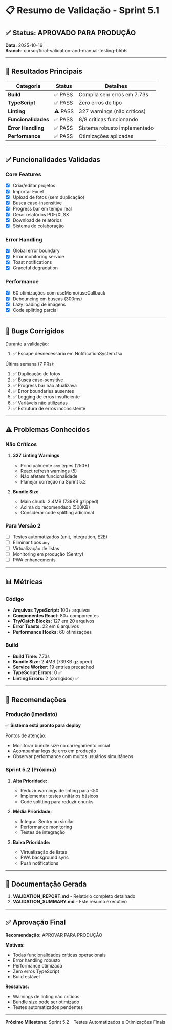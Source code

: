 # 📋 Resumo de Validação - Sprint 5.1

## ✅ Status: APROVADO PARA PRODUÇÃO

**Data:** 2025-10-16  
**Branch:** cursor/final-validation-and-manual-testing-b5b6

---

## 🎯 Resultados Principais

| Categoria | Status | Detalhes |
|-----------|--------|----------|
| **Build** | ✅ PASS | Compila sem erros em 7.73s |
| **TypeScript** | ✅ PASS | Zero erros de tipo |
| **Linting** | ⚠️ PASS | 327 warnings (não críticos) |
| **Funcionalidades** | ✅ PASS | 8/8 críticas funcionando |
| **Error Handling** | ✅ PASS | Sistema robusto implementado |
| **Performance** | ✅ PASS | Otimizações aplicadas |

---

## ✅ Funcionalidades Validadas

### Core Features
- [x] Criar/editar projetos
- [x] Importar Excel
- [x] Upload de fotos (sem duplicação)
- [x] Busca case-insensitive
- [x] Progress bar em tempo real
- [x] Gerar relatórios PDF/XLSX
- [x] Download de relatórios
- [x] Sistema de colaboração

### Error Handling
- [x] Global error boundary
- [x] Error monitoring service
- [x] Toast notifications
- [x] Graceful degradation

### Performance
- [x] 60 otimizações com useMemo/useCallback
- [x] Debouncing em buscas (300ms)
- [x] Lazy loading de imagens
- [x] Code splitting parcial

---

## 🐛 Bugs Corrigidos

Durante a validação:
1. ✅ Escape desnecessário em NotificationSystem.tsx

Última semana (7 PRs):
1. ✅ Duplicação de fotos
2. ✅ Busca case-sensitive
3. ✅ Progress bar não atualizava
4. ✅ Error boundaries ausentes
5. ✅ Logging de erros insuficiente
6. ✅ Variáveis não utilizadas
7. ✅ Estrutura de erros inconsistente

---

## ⚠️ Problemas Conhecidos

### Não Críticos
1. **327 Linting Warnings**
   - Principalmente `any` types (250+)
   - React refresh warnings (5)
   - Não afetam funcionalidade
   - Planejar correção na Sprint 5.2

2. **Bundle Size**
   - Main chunk: 2.4MB (739KB gzipped)
   - Acima do recomendado (500KB)
   - Considerar code splitting adicional

### Para Versão 2
- [ ] Testes automatizados (unit, integration, E2E)
- [ ] Eliminar tipos `any`
- [ ] Virtualização de listas
- [ ] Monitoring em produção (Sentry)
- [ ] PWA enhancements

---

## 📊 Métricas

### Código
- **Arquivos TypeScript:** 100+ arquivos
- **Componentes React:** 80+ componentes
- **Try/Catch Blocks:** 127 em 20 arquivos
- **Error Toasts:** 22 em 6 arquivos
- **Performance Hooks:** 60 otimizações

### Build
- **Build Time:** 7.73s
- **Bundle Size:** 2.4MB (739KB gzipped)
- **Service Worker:** 19 entries precached
- **TypeScript Errors:** 0 ✅
- **Linting Errors:** 2 (corrigidos) ✅

---

## 🚀 Recomendações

### Produção (Imediato)
✅ **Sistema está pronto para deploy**

Pontos de atenção:
- Monitorar bundle size no carregamento inicial
- Acompanhar logs de erro em produção
- Observar performance com muitos usuários simultâneos

### Sprint 5.2 (Próxima)
1. **Alta Prioridade:**
   - Reduzir warnings de linting para <50
   - Implementar testes unitários básicos
   - Code splitting para reduzir chunks

2. **Média Prioridade:**
   - Integrar Sentry ou similar
   - Performance monitoring
   - Testes de integração

3. **Baixa Prioridade:**
   - Virtualização de listas
   - PWA background sync
   - Push notifications

---

## 📝 Documentação Gerada

1. **VALIDATION_REPORT.md** - Relatório completo detalhado
2. **VALIDATION_SUMMARY.md** - Este resumo executivo

---

## ✅ Aprovação Final

**Recomendação:** APROVAR PARA PRODUÇÃO

**Motivos:**
- Todas funcionalidades críticas operacionais
- Error handling robusto
- Performance otimizada
- Zero erros TypeScript
- Build estável

**Ressalvas:**
- Warnings de linting não críticos
- Bundle size pode ser otimizado
- Testes automatizados pendentes

---

**Próximo Milestone:** Sprint 5.2 - Testes Automatizados e Otimizações Finais
